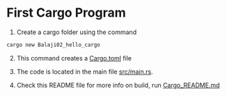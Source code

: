 # First Cargo Program

1. Create a cargo folder using the command

```bash
cargo new Balaji02_hello_cargo
```

2. This command creates a [Cargo.toml](Cargo.toml) file

3. The code is located in the main file [src/main.rs](src/main.rs).

4. Check this README file for more info on build, run [Cargo_README.md](docs\Cargo_README.md)